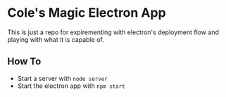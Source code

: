 # Cole's Magic Electron App

This is just a repo for expirementing with electron's deployment flow and playing with what it is capable of.

## How To
- Start a server with `node server`
- Start the electron app with `npm start`
